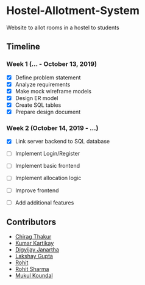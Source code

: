 # Hostel-Allotment-System
Website to allot rooms in a hostel to students


## Timeline

### Week 1 (... - October 13, 2019)
- [X] Define problem statement 
- [X] Analyze requirements
- [X] Make mock wireframe models
- [X] Design ER model
- [X] Create SQL tables
- [X] Prepare design document

### Week 2 (October 14, 2019 - ...)
- [X] Link server backend to SQL database
- [ ] Implement Login/Register
- [ ] Implement basic frontend
- [ ] Implement allocation logic
- [ ] Improve frontend
- [ ] Add additional features


## Contributors
- [Chirag Thakur](https://github.com/chirag11032000)
- [Kumar Kartikay](https://github.com/kartikay26)
- [Digvijay Janartha](https://github.com/digu-007)
- [Lakshay Gupta](https://github.com/lakshaygpt28)
- [Rohit](https://github.com/rohit645)
- [Rohit Sharma](https://github.com/rohit645)
- [Mukul Koundal](https://github.com/rohit645)
